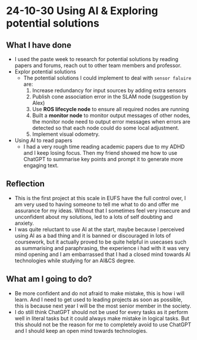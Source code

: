 # 24-10-30 Using AI & Exploring potential solutions

## What I have done

- I used the paste week to research for potential solutions by reading papers and forums, reach out to other team members and professor.
- Explor potential solutions
  - The potential solutions I could implement to deal with `sensor faluire` are:
    1. Increase redundancy for input sources by adding extra sensors
    2. Publish cone association error in the SLAM node (suggestion by Alex)
    3. Use **ROS lifecycle node** to ensure all required nodes are running
    4. Built a **monitor node** to monitor output messages of other nodes, the monitor node need to output error messages when errors are detected so that each node could do some local adjustment.
    5. Implement visual odometry.
- Using AI to read papers
  - I had a very rough time reading academic papers due to my ADHD and I keep losing focus. Then my friend showed me how to use ChatGPT to summarise key points and prompt it to generate more engaging text.

## Reflection

- This is the first project at this scale in EUFS have the full control over, I am very used to having someone to tell me what to do and offer me assurance for my ideas. Without that I sometimes feel very insecure and unconfident about my solutions, led to a lots of self doubting and anxiety.
- I was quite reluctant to use AI at the start, maybe because I perceived using AI as a bad thing and it is banned or discouraged in lots of coursework, but it actually proved to be quite helpful in usecases such as summarising and paraphrasing, the experience i had with it was very mind opening and I am embarrassed that I had a closed mind towards AI technologies while studying for an AI&CS degree.

## What am I going to do?

- Be more confident and do not afraid to make mistake, this is how i will learn. And I need to get used to leading projects as soon as possible, this is because next year I will be the most senior member in the society.
- I do still think ChatGPT should not be used for every tasks as it perform well in literal tasks but it could always make mistake in logical tasks. But this should not be the reason for me to completely avoid to use ChatGPT and I should keep an open mind towards technologies.
